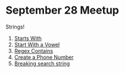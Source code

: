 # September 28 Meetup

Strings!

1. [Starts With]()
2. [Start With a Vowel]()
3. [Regex Contains]()
4. [Create a Phone Number]()
5. [Breaking search string]()